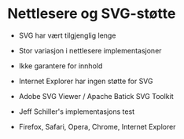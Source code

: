 # Nettlesere og SVG-støtte #

* SVG har vært tilgjenglig lenge
* Stor variasjon i nettlesere implementasjoner
* Ikke garantere for innhold

* Internet Explorer har ingen støtte for SVG
* Adobe SVG Viewer / Apache Batick SVG Toolkit

* Jeff Schiller's implementasjons test
* Firefox, Safari, Opera, Chrome, Internet Explorer

